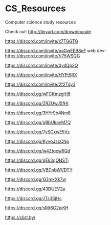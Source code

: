 # CS_Resources
Computer science study resources

 Check out: http://tinyurl.com/drownincode


https://discord.com/invite/x7TGGTG

https://discord.com/invite/qaGwEEB8eF
 web dev- https://discord.com/invite/V75WSQG

https://discord.com/invite/dydQp2Q

https://discord.com/invite/HYPt5RX

https://discord.com/invite/2f2Tgy3

https://discord.gg/wFCKmzgjH8

https://discord.gg/ZRZUwJ5fHt

https://discord.gg/3HYr9b4Nm8

https://discord.gg/gBbUkavM7Q

https://discord.gg/7vSGxwE5Vz

https://discord.gg/KyypJzxCNp

https://discord.gg/w4Ztqcw6Qd

https://discord.gg/gEk3qQNSTj

https://discord.gg/VBDnbWVDTY

https://discord.gg/Q3mkXk7w

https://discord.gg/43DUEV2a

https://discord.gg/JTs3SjHc


https://discord.gg/sMt6G2jvKH







https://clist.by/
